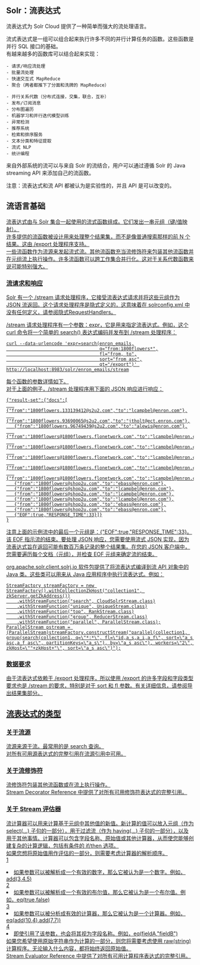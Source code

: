 ## Solr：流表达式 
<div class="content-intro view-box ">流表达式为 Solr Cloud 提供了一种简单而强大的流处理语言。  
  
流式表达式是一组可以组合起来执行许多不同的并行计算任务的函数。这些函数是并行 SQL 接口的基础。  
有越来越多的函数库可以结合起来实现：  

    - 请求/响应流处理
    - 批量流处理
    - 快速交互式 MapReduce
    - 聚合（两者都推下了分面和洗牌的 MapReduce）  

    - 并行关系代数（分布式连接，交集，联合，互补）
    - 发布/订阅消息
    - 分布图遍历
    - 机器学习和并行迭代模型训练
    - 异常检测
    - 推荐系统
    - 检索和排序服务
    - 文本分类和特征提取
    - 流式 NLP
    - 统计编程

来自外部系统的流可以与来自 Solr 的流结合，用户可以通过遵循 Solr 的 Java streaming API 来添加自己的流函数。  
  
注意：流表达式和流 API 都被认为是实验性的，并且 API 是可以改变的。  

## 流语言基础<a href="http://lucene.apache.org/solr/guide/7_0/streaming-expressions.html#stream-language-basics"/>

流表达式由与 Solr 集合一起使用的流式函数组成。它们发出一串元组（键/值映射）。  
许多提供的流函数被设计用来处理整个结果集，而不是像普通搜索那样的前 N 个结果。这由 /export 处理程序支持。  
一些流函数作为流源来发起流式流。其他流函数充当流修饰符来包装其他流函数并在元组流上执行操作。许多流函数可以跨工作集合并行化。这对于关系代数函数来说可能特别强大。  

### 流请求和响应<a href="http://lucene.apache.org/solr/guide/7_0/streaming-expressions.html#streaming-requests-and-responses"/>

Solr 有一个 /stream 请求处理程序，它接受流表达式请求并将这些元组作为 JSON 流返回。这个请求处理程序是隐式定义的，这意味着在 solrconfig.xml 中没有任何定义，请参阅隐式RequestHandlers。  
  
/stream 请求处理程序有一个参数：expr，它是用来指定流表达式。例如，这个 curl 命令将一个简单的 search() 表达式编码并发布到 /stream 处理程序：  
```
curl --data-urlencode 'expr=search(enron_emails,
                                   q="from:1800flowers*",
                                   fl="from, to",
                                   sort="from asc",
                                   qt="/export")' http://localhost:8983/solr/enron_emails/stream
```
每个函数的参数详情如下。  
对于上面的例子，/stream 处理程序用下面的 JSON 响应进行响应：  
```
{"result-set":{"docs":[
   {"from":"1800flowers.133139412@s2u2.com","to":"lcampbel@enron.com"},
   {"from":"1800flowers.93690065@s2u2.com","to":"jtholt@ect.enron.com"},
   {"from":"1800flowers.96749439@s2u2.com","to":"alewis@enron.com"},
   {"from":"1800flowers@1800flowers.flonetwork.com","to":"lcampbel@enron.com"},
   {"from":"1800flowers@1800flowers.flonetwork.com","to":"lcampbel@enron.com"},
   {"from":"1800flowers@1800flowers.flonetwork.com","to":"lcampbel@enron.com"},
   {"from":"1800flowers@1800flowers.flonetwork.com","to":"lcampbel@enron.com"},
   {"from":"1800flowers@1800flowers.flonetwork.com","to":"lcampbel@enron.com"},
   {"from":"1800flowers@shop2u.com","to":"ebass@enron.com"},
   {"from":"1800flowers@shop2u.com","to":"lcampbel@enron.com"},
   {"from":"1800flowers@shop2u.com","to":"lcampbel@enron.com"},
   {"from":"1800flowers@shop2u.com","to":"lcampbel@enron.com"},
   {"from":"1800flowers@shop2u.com","to":"ebass@enron.com"},
   {"from":"1800flowers@shop2u.com","to":"ebass@enron.com"},
   {"EOF":true,"RESPONSE_TIME":33}]}
}
```
注意上面的示例流中的最后一个元组是：{"EOF":true,"RESPONSE_TIME":33}。该 EOF 指示流的结束。要处理 JSON 响应，您需要使用流式 JSON 实现，因为流表达式旨在返回可能有数百万条记录的整个结果集。在您的 JSON 客户端中，您需要遍历每个文档（元组），并检查 EOF 元组来确定流的结束。  
  
org.apache.solr.client.solrj.io 软件包提供了将流表达式编译到流 API 对象中的 Java 类。这些类可以用来从 Java 应用程序中执行流表达式。例如：  
```
StreamFactory streamFactory = new StreamFactory().withCollectionZkHost("collection1", zkServer.getZkAddress())
    .withStreamFunction("search", CloudSolrStream.class)
    .withStreamFunction("unique", UniqueStream.class)
    .withStreamFunction("top", RankStream.class)
    .withStreamFunction("group", ReducerStream.class)
    .withStreamFunction("parallel", ParallelStream.class);
ParallelStream pstream = (ParallelStream)streamFactory.constructStream("parallel(collection1, group(search(collection1, q=\"*:*\", fl=\"id,a_s,a_i,a_f\", sort=\"a_s asc,a_f asc\", partitionKeys=\"a_s\"), by=\"a_s asc\"), workers=\"2\", zkHost=\""+zkHost+"\", sort=\"a_s asc\")");
```

### 数据要求<a href="http://lucene.apache.org/solr/guide/7_0/streaming-expressions.html#data-requirements"/>

由于流表达式依赖于 /export 处理程序，所以使用 /export 的许多字段和字段类型要求也是 /stream 的要求，特别是对于 sort 和 fl 参数。有关详细信息，请参阅导出结果集部分。  
  

## 流表达式的类型<a href="http://lucene.apache.org/solr/guide/7_0/streaming-expressions.html#types-of-streaming-expressions"/>

### 关于流源
流源来源于流。最常用的是 search 查询。  
对所有可用源表达式的完整引用在流源引用中可用。  
  

### 关于流修饰符

流修饰符包装其他流函数或在流上执行操作。  
Stream Decorator Reference 中提供了对所有可用修饰符表达式的完整引用。  

### 关于 Stream 评估器
流计算器可以用来计算基于元组中其他值的新值。新计算的值可以放入元组（作为 select(…​) 子句的一部分），用于过滤流（作为 having(…​) 子句的一部分），以及用于其他事情。计算器可以包含字段名称、原始值或其他计算器，从而使您能够创建复杂的计算逻辑，包括有条件的 if/then 选项。  
如果您想将原始值用作评估的一部分，则需要考虑计算器的解析顺序。  
1 <li>如果参数可以被解析成一个有效的数字，那么它被认为是一个数字。例如，add(3,4.5)</li>2 <li>如果参数可以被解析成一个有效的布尔值，那么它被认为是一个布尔值。例如，eq(true,false)</li>3 <li>如果参数可以被分析成有效的计算器，那么它被认为是一个计算器。例如，eq(add(10,4),add(7,7))</li>4 <li>即使引用了该参数，也会将其视为字段名称。例如，eq(fieldA,"fieldB")</li>
如果您希望使用原始字符串作为计算的一部分，则您将需要考虑使用 raw(string) 计算程序。无论输入什么内容，都将始终返回原始值。  
Stream Evaluator Reference 中提供了对所有可用计算程序表达式的完整引用。  

